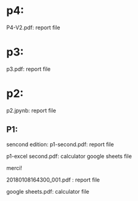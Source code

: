 # p4:
P4-V2.pdf: report file

# p3:
p3.pdf: report file





# p2:
p2.jpynb: report file







## P1:

sencond edition:
p1-second.pdf: report file

p1-excel second.pdf: calculator google sheets file

merci!



20180108164300_001.pdf : report file




google sheets.pdf: calculator file

